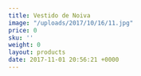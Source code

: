 ```yaml
---
title: Vestido de Noiva
image: "/uploads/2017/10/16/11.jpg"
price: 0
sku: ''
weight: 0
layout: products
date: 2017-11-01 20:56:21 +0000
---
```

